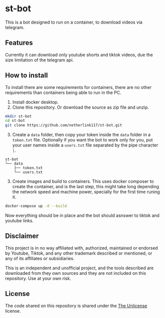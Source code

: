 # st-bot
This is a bot designed to run on a container, to download videos via telegram.
## Features
Currently it can download only youtube shorts and tiktok videos, due the size limitation of the telegram api.
## How to install
To install there are some requirements for containers, there are no other requirements than containers being able to run in the PC.
1. Install docker desktop.
2. Clone this repository. Or download the source as zip file and unzip.
```bash
mkdir st-bot
cd st-bot
git clone https://github.com/netherlink117/st-bot.git
```
3. Create a `data` folder, then copy your token inside the `data` folder in a `token.txt` file. Optionally if you want the bot to work only for you, put your user names inside a `users.txt` file separated by the pipe character `|`.
```
st-bot
└── data
    ├── token.txt
    └── users.txt
```
3. Create images and build to containers. This uses docker composer to create the container, and is the last step, this might take long depending the network speed and machine power, specially for the first time runing it.
```bash
docker-compose up -d --build
```
Now everything should be in place and the bot should asnswer to tiktok and youtube links.
## Disclaimer
This project is in no way affiliated with, authorized, maintained or endorsed by Youtube, Tiktok, and any other trademark described or mentioned, or any of its affiliates or subsidiaries.

This is an independent and unofficial project, and the tools described are downloaded from they own sources and they are not included on this repository. Use at your own risk.
## License
The code shared on this repository is shared under the [The Unlicense](https://unlicense.org) license.
